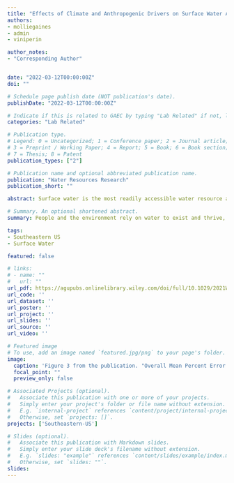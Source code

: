 ```yaml
---
title: "Effects of Climate and Anthropogenic Drivers on Surface Water Area in the Southeastern United States"
authors:
- molliegaines
- admin
- viniperin

author_notes:
- "Corresponding Author"


date: "2022-03-12T00:00:00Z"
doi: ""

# Schedule page publish date (NOT publication's date).
publishDate: "2022-03-12T00:00:00Z"

# Indicate if this is related to GAEC by typing "Lab Related" if not, leave blank
categories: "Lab Related"

# Publication type.
# Legend: 0 = Uncategorized; 1 = Conference paper; 2 = Journal article;
# 3 = Preprint / Working Paper; 4 = Report; 5 = Book; 6 = Book section;
# 7 = Thesis; 8 = Patent
publication_types: ["2"]

# Publication name and optional abbreviated publication name.
publication: "Water Resources Research"
publication_short: ""

abstract: Surface water is the most readily accessible water resource and provides an array of ecosystem services, but its availability and access are stressed by changes in climate, land cover, and population size. Understanding drivers of surface water dynamics in space and time is key to better managing our water resources. However, few studies estimating changes in surface water account for climate and anthropogenic drivers both independently and together. We used 19 years (2000–2018) of the newly developed Dynamic Surface Water Extent Landsat Science Product in concert with time series of precipitation, temperature, land cover, and population size to statistically model maximum seasonal percent surface water area as a function of climate and anthropogenic drivers in the southeastern United States. We fitted three statistical models (linear mixed effects, random forests, and mixed effects random forests) and three groups of explanatory variables (climate, anthropogenic, and their combination) to assess the accuracy of estimating percent surface water area at the watershed scale with different drivers. We found that anthropogenic drivers accounted for approximately 37% more of the variance in the percent surface water area than the climate variables. The combination of variables in the mixed effects random forest model produced the smallest mean percent errors (mean −0.17%) and the highest explained variance (R 2 0.99). Our results indicate that anthropogenic drivers have greater influence when estimating percent surface water area than climate drivers, suggesting that water management practices and land-use policies can be highly effective tools in controlling surface water variations in the Southeast.

# Summary. An optional shortened abstract.
summary: People and the environment rely on water to exist and thrive, especially water on the Earth's surface because that is the easiest place to get it. The amount of surface water and where it is located is changing with the climate and changes in people's water use, and our need for it is increasing. To plan ahead for future water needs, we need to better understand how the climate and people are changing surface water patterns both separately and together. To help improve our understanding of these changes, we modeled the amount of surface water in three different ways. First, we modeled based on climate data (like temperature and precipitation); second, based on human data (like land use and population); and third, based on both climate and human data together. We found that we could best model the amount of surface water if we used both climate and human data together, and that human data can explain a lot of the changes in the amount of surface water. These results mean that we can work to control changes in the amount of surface water by controlling human actions through planning and policies.

tags:
- Southeastern US
- Surface Water

featured: false

# links:
# - name: ""
#   url: ""
url_pdf: https://agupubs.onlinelibrary.wiley.com/doi/full/10.1029/2021WR031484
url_code: ''
url_dataset: ''
url_poster: ''
url_project: ''
url_slides: ''
url_source: ''
url_video: ''

# Featured image
# To use, add an image named `featured.jpg/png` to your page's folder. 
image:
  caption: 'Figure 3 from the publication. "Overall Mean Percent Error at the HUC level for all nine models. Light to dark pink HUCs indicate an underestimation of percent surface water area with the magnitude of the underestimation increasing with the hue. Light to dark blue HUCs indicate an overestimation of percent surface water area with the magnitude of the overestimation increasing with the hue." '
  focal_point: ""
  preview_only: false

# Associated Projects (optional).
#   Associate this publication with one or more of your projects.
#   Simply enter your project's folder or file name without extension.
#   E.g. `internal-project` references `content/project/internal-project/index.md`.
#   Otherwise, set `projects: []`.
projects: ['Southeastern-US']

# Slides (optional).
#   Associate this publication with Markdown slides.
#   Simply enter your slide deck's filename without extension.
#   E.g. `slides: "example"` references `content/slides/example/index.md`.
#   Otherwise, set `slides: ""`.
slides:
---
```

